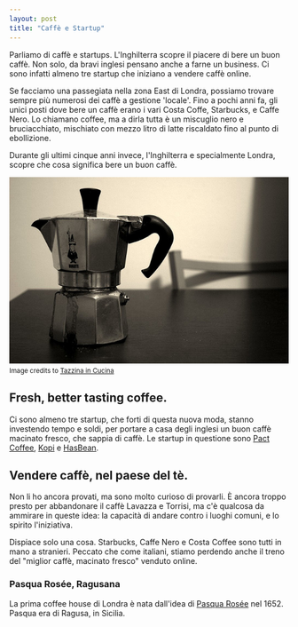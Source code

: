 ```yaml
---
layout: post
title: "Caffè e Startup"
---
```


Parliamo di caffè e startups. L'Inghilterra scopre il piacere di bere un buon caffè. Non solo, da bravi inglesi pensano anche a farne un business. Ci sono infatti almeno tre startup che iniziano a vendere caffè online. 

Se facciamo una passegiata nella zona East di Londra, possiamo trovare sempre più numerosi dei caffè a gestione 'locale'. Fino a pochi anni fa, gli unici posti dove bere un caffè erano i vari Costa Coffe, Starbucks, e Caffe Nero. Lo chiamano coffee, ma a dirla tutta è un miscuglio nero e bruciacchiato, mischiato con mezzo litro di latte riscaldato fino al punto di ebollizione. 

Durante gli ultimi cinque anni invece, l'Inghilterra e specialmente Londra, scopre che cosa significa bere un buon caffè. 

![tazzina](/images/tazzina.jpg)
<small> Image credits to <a style="text-align:right;" href="http://www.flickr.com/photos/tazzinaincucina/"> Tazzina in Cucina </a></small>

## Fresh, better tasting coffee.

Ci sono almeno tre startup, che forti di questa nuova moda, stanno investendo tempo e soldi, per portare a casa degli inglesi un buon caffè macinato fresco, che sappia di caffè. Le startup in questione sono [Pact Coffee](https://www.pactcoffee.com/), [Kopi](http://www.kopi.co.uk/) e [HasBean](http://www.hasbean.co.uk/).

## Vendere caffè, nel paese del tè.

Non li ho ancora provati, ma sono molto curioso di provarli. È ancora troppo presto per abbandonare il caffè Lavazza e Torrisi, ma c'è qualcosa da ammirare in queste idea: la capacità di andare contro i luoghi comuni, e lo spirito l'iniziativa. 

Dispiace solo una cosa. Starbucks, Caffe Nero e Costa Coffee sono tutti in mano a stranieri. Peccato che come italiani, stiamo perdendo anche il treno del "miglior caffè, macinato fresco" venduto online.


### Pasqua Rosée, Ragusana

La prima coffee house di Londra è nata dall'idea di [Pasqua Rosée](http://en.wikipedia.org/wiki/Pasqua_Ros%C3%A9e) nel 1652.
Pasqua era di Ragusa, in Sicilia.
